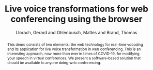 ---
title: "Live voice transformations for web conferencing using the browser"
abstract: "This demo consists of two elements: the web technology for real-time vocoding and its application for live voice transformation in web conferencing. This is an interesting approach, now more than ever in times of COVID-19, for modifying your speech in virtual conferences. We present a software-based solution that should be available to anyone doing web conferencing."
address: "Barcelona, Spain"
booktitle: "Proceedings of the International Web Audio Conference"
editor: "Joglar-Ongay, Luis and Serra, Xavier and Font, Frederic and Tovstogan, Philip and Stolfi, Ariane and A. Correya, Albin and Ramires, Antonio and Bogdanov, Dmitry and Faraldo, Angel and Favory, Xavier"
month: "July"
publisher: "UPF"
series: "WAC '21"
pages: ""
id: "2021_7"
author: "Llorach, Gerard and Ohlenbusch, Mattes and Brand, Thomas"
webAuthor: "Gerard Llorach, Mattes Ohlenbusch, Thomas Brand"
track: "Demo"
year: "2021"
tags: year2021
media: https://youtu.be/bKL2nFy5XDk
pdflink: "/_data/papers/pdf/2021/2021_7.pdf"
ISSN: "2663-5844"
---